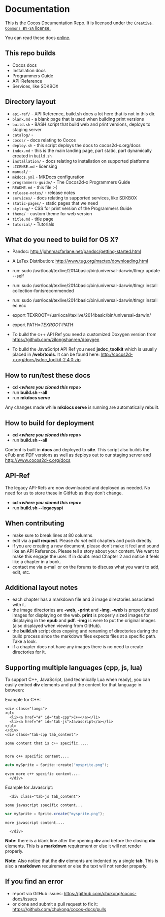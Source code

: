 ﻿Documentation
===============
This is the Cocos Documentation Repo. It is licensed under the
[`Creative Commons BY-SA` license.]( https://creativecommons.org/licenses/by-sa/4.0/)

You can read these docs [online](http://www.cocos2d-x.org/docs).

## This repo builds
* Cocos docs
* Installation docs
* Programmers Guide
* API-Reference
* Services, like SDKBOX

## Directory layout
* `api-ref/` - API Reference, build.sh does a lot here that is not in this dir.
* `blank.md` - a blank page that is used when building print versions
* `build.sh` - BASH script that build web and print versions, deploys to staging server
* `catalog/` -
* `cocos/` - docs relating to Cocos
* `deploy.sh` - this script deploys the docs to cocos2d-x.org/docs
* `index.md` - this is the main landing page, part static, part dynamically created in `build.sh`
* `installation/` - docs relating to installation on supported platforms
* `LICENSE.md` - licensing
* `manual/` -
* `mkdocs.yml` - MKDocs configuration
* `programmers-guide/` - The Cocos2d-x Programmers Guide
* `README.md` - this file :-)
* `release-notes/` - release notes
* `services/` - docs relating to supported services, like SDKBOX
* `static-pages/` - static pages that we need
* `styling/` - CSS for print version of the Programmers Guide
* `theme/` - custom theme for web version
* `title.md` - title page
* `tutorial/` - Tutorials

## What do you need to build for OS X?
* Pandoc: http://johnmacfarlane.net/pandoc/getting-started.html

* A LaTex Distribution: http://www.tug.org/mactex/downloading.html
* run: sudo /usr/local/texlive/2014basic/bin/universal-darwin/tlmgr update --self
* run: sudo /usr/local/texlive/2014basic/bin/universal-darwin/tlmgr  install collection-fontsrecommended
* run: sudo /usr/local/texlive/2014basic/bin/universal-darwin/tlmgr install ec ecc
* export TEXROOT=/usr/local/texlive/2014basic/bin/universal-darwin/
* export PATH=$TEXROOT:$PATH

* To build the c++ API Ref you need a customized Doxygen version from https://github.com/zilongshanren/doxygen

* To build the JavaScript API Ref you need __jsdoc_toolkit__ which is usually placed in __<Cocos2d-x root>/web/tools__. It can be found here: http://cocos2d-x.org/docs/jsdoc_toolkit-2.4.0.zip

## How to run/test these docs
* __cd \<*where you cloned this repo*\>__
* run __build.sh --all__
* run __mkdocs serve__

Any changes made while __mkdocs serve__ is running are automatically rebuilt.

## How to build for deployment
* __cd \<*where you cloned this repo*\>__
* run __build.sh --all__

Content is built in __docs__ and deployed to __site__. This script also builds the
ePub and PDF versions as well as deploys out to our staging server and http://www.cocos2d-x.org/docs

## API-Ref
The legacy API-Refs are now downloaded and deployed as needed. No need for us to store these
in GitHub as they don't change.
* __cd \<*where you cloned this repo*\>__
* run __build.sh --legacyapi__

## When contributing
* make sure to break lines at 80 columns.
* edit via a __pull request__. Please *do not* edit chapters and push directly.
* if you are creating a new document, please don't make it feel and sound like an
  API Reference. Please tell a story about your content. We want to make this engage
  the user. If in doubt: read Chapter 2 and notice it feels like a chapter in a book.
* contact me via e-mail or on the forums to discuss what you want to add, edit, etc.

## Additional layout notes
* each chapter has a markdown file and 3 image directories associated with it.
* the image directories are __-web__, __-print__ and __-img__.  __-web__ is
  properly sized images for displaying on the web. __print__ is properly sized
  images for displaying in the __epub__ and __pdf__. __-img__ is were to put the
  original images (also displayed when viewing from GitHub).
* the __build.sh__ script does copying and renaming of directories during the build
  process since the markdown files expects files at a specific path. Take a look.
* if a chapter does not have any images there is no need to create directories
  for it.

## Supporting multiple languages (cpp, js, lua)
To support C++, JavaScript, (and technically Lua when ready), you can easily embed
__div__ elements and put the content for that language in between:

Example for C++:
  ```
  <div class="langs">
  <ul>
    <li><a href="#" id="tab-cpp">C++</a></li>
    <li><a href="#" id="tab-js">Javascript</a></li>
  </ul>
</div>
  <div class="tab-cpp tab_content">

some content that is c++ specific.....


more c++ specific content....
```
```cpp
auto mySprite = Sprite::create("mysprite.png");
```
```
even more c++ specific content....
  </div>
```

Example for Javascript:
```
  <div class="tab-js tab_content">

some javascript specific content...
```
```javascript
var mySprite = Sprite.create("mysprite.png");
```
```
more javascript content....

  </div>
```
__Note:__ there is a blank line after the opening __div__ and before the closing
__div__ elements. This is a __markdown__ requirement or else it will not render
properly.

__Note:__ Also notice that the __div__ elements are indented by a single __tab__.
This is also a __markdown__ requirement or else the text will not render properly.

## If you find an error
* report via GitHub issues: https://github.com/chukong/cocos-docs/issues
* or clone and submit a pull request to fix it: https://github.com/chukong/cocos-docs/pulls
